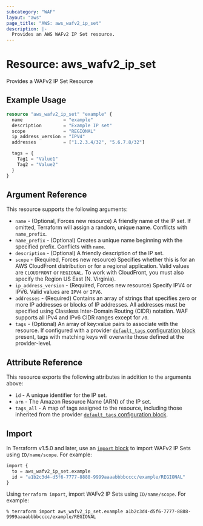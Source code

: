 ```yaml
---
subcategory: "WAF"
layout: "aws"
page_title: "AWS: aws_wafv2_ip_set"
description: |-
  Provides an AWS WAFv2 IP Set resource.
---
```


# Resource: aws_wafv2_ip_set

Provides a WAFv2 IP Set Resource

## Example Usage

```terraform
resource "aws_wafv2_ip_set" "example" {
  name               = "example"
  description        = "Example IP set"
  scope              = "REGIONAL"
  ip_address_version = "IPV4"
  addresses          = ["1.2.3.4/32", "5.6.7.8/32"]

  tags = {
    Tag1 = "Value1"
    Tag2 = "Value2"
  }
}
```

## Argument Reference

This resource supports the following arguments:

* `name` - (Optional, Forces new resource) A friendly name of the IP set. If omitted, Terraform will assign a random, unique name. Conflicts with `name_prefix`.
* `name_prefix` - (Optional) Creates a unique name beginning with the specified prefix. Conflicts with `name`.
* `description` - (Optional) A friendly description of the IP set.
* `scope` - (Required, Forces new resource) Specifies whether this is for an AWS CloudFront distribution or for a regional application. Valid values are `CLOUDFRONT` or `REGIONAL`. To work with CloudFront, you must also specify the Region US East (N. Virginia).
* `ip_address_version` - (Required, Forces new resource) Specify IPV4 or IPV6. Valid values are `IPV4` or `IPV6`.
* `addresses` - (Required) Contains an array of strings that specifies zero or more IP addresses or blocks of IP addresses. All addresses must be specified using Classless Inter-Domain Routing (CIDR) notation. WAF supports all IPv4 and IPv6 CIDR ranges except for `/0`.
* `tags` - (Optional) An array of key:value pairs to associate with the resource. If configured with a provider [`default_tags` configuration block](https://registry.terraform.io/providers/hashicorp/aws/latest/docs#default_tags-configuration-block) present, tags with matching keys will overwrite those defined at the provider-level.

## Attribute Reference

This resource exports the following attributes in addition to the arguments above:

* `id` - A unique identifier for the IP set.
* `arn` - The Amazon Resource Name (ARN) of the IP set.
* `tags_all` - A map of tags assigned to the resource, including those inherited from the provider [`default_tags` configuration block](https://registry.terraform.io/providers/hashicorp/aws/latest/docs#default_tags-configuration-block).

## Import

In Terraform v1.5.0 and later, use an [`import` block](https://developer.hashicorp.com/terraform/language/import) to import WAFv2 IP Sets using `ID/name/scope`. For example:

```terraform
import {
  to = aws_wafv2_ip_set.example
  id = "a1b2c3d4-d5f6-7777-8888-9999aaaabbbbcccc/example/REGIONAL"
}
```

Using `terraform import`, import WAFv2 IP Sets using `ID/name/scope`. For example:

```console
% terraform import aws_wafv2_ip_set.example a1b2c3d4-d5f6-7777-8888-9999aaaabbbbcccc/example/REGIONAL
```

